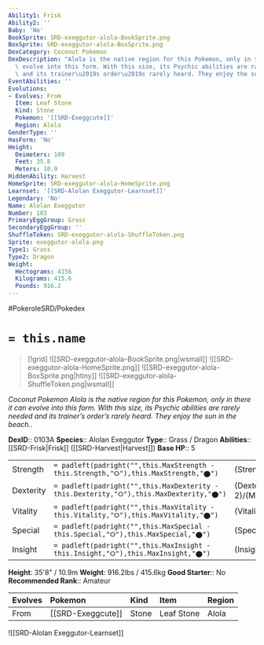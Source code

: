 ```yaml
---
Ability1: Frisk
Ability2: ''
Baby: 'No'
BookSprite: SRD-exeggutor-alola-BookSprite.png
BoxSprite: SRD-exeggutor-alola-BoxSprite.png
DexCategory: Coconut Pokemon
DexDescription: "Alola is the native region for this Pokemon, only in there it can\
  \ evolve into this form. With this size, its Psychic abilities are rarely needed\
  \ and its trainer\u2019s order\u2019s rarely heard. They enjoy the sun in the beach.."
EventAbilities: ''
Evolutions:
- Evolves: From
  Item: Leaf Stone
  Kind: Stone
  Pokemon: '[[SRD-Exeggcute]]'
  Region: Alola
GenderType: ''
HasForm: 'No'
Height:
  Deimeters: 109
  Feet: 35.8
  Meters: 10.9
HiddenAbility: Harvest
HomeSprite: SRD-exeggutor-alola-HomeSprite.png
Learnset: '[[SRD-Alolan Exeggutor-Learnset]]'
Legendary: 'No'
Name: Alolan Exeggutor
Number: 103
PrimaryEggGroup: Grass
SecondaryEggGroup: ''
ShuffleToken: SRD-exeggutor-alola-ShuffleToken.png
Sprite: exeggutor-alola.png
Type1: Grass
Type2: Dragon
Weight:
  Hectograms: 4156
  Kilograms: 415.6
  Pounds: 916.2
---
```


#PokeroleSRD/Pokedex

# `= this.name`

> [!grid]
> ![[SRD-exeggutor-alola-BookSprite.png|wsmall]]
> ![[SRD-exeggutor-alola-HomeSprite.png]]
> ![[SRD-exeggutor-alola-BoxSprite.png|htiny]]
> ![[SRD-exeggutor-alola-ShuffleToken.png|wsmall]]


*Coconut Pokemon*
*Alola is the native region for this Pokemon, only in there it can evolve into this form. With this size, its Psychic abilities are rarely needed and its trainer’s order’s rarely heard. They enjoy the sun in the beach..*

**DexID**:: 0103A
**Species**:: Alolan Exeggutor
**Type**:: Grass / Dragon
**Abilities**:: [[SRD-Frisk|Frisk]] ([[SRD-Harvest|Harvest]])
**Base HP**:: 5

|           |                                                                                        |                                          |
| --------- | -------------------------------------------------------------------------------------- | ---------------------------------------- |
| Strength  | `= padleft(padright("",this.MaxStrength - this.Strength,"⭘"),this.MaxStrength,"⬤")`    | (Strength::3)/(MaxStrength::6)   |
| Dexterity | `= padleft(padright("",this.MaxDexterity - this.Dexterity,"⭘"),this.MaxDexterity,"⬤")` | (Dexterity:: 2)/(MaxDexterity::4) |
| Vitality  | `= padleft(padright("",this.MaxVitality - this.Vitality,"⭘"),this.MaxVitality,"⬤")`    | (Vitality::2)/(MaxVitality::5)   |
| Special   | `= padleft(padright("",this.MaxSpecial - this.Special,"⭘"),this.MaxSpecial,"⬤")`       | (Special::3)/(MaxSpecial::7)     |
| Insight   | `= padleft(padright("",this.MaxInsight - this.Insight,"⭘"),this.MaxInsight,"⬤")`       | (Insight::2)/(MaxInsight::5)     |

**Height**: 35'8" / 10.9m
**Weight**: 916.2lbs / 415.6kg
**Good Starter**:: No
**Recommended Rank**:: Amateur

| Evolves   | Pokemon           | Kind   | Item       | Region   |
|:----------|:------------------|:-------|:-----------|:---------|
| From      | [[SRD-Exeggcute]] | Stone  | Leaf Stone | Alola    |

![[SRD-Alolan Exeggutor-Learnset]]